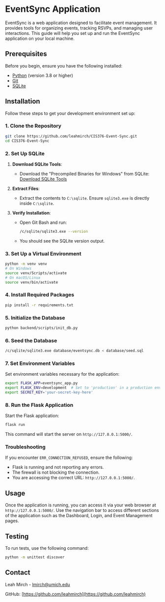 # EventSync Application

EventSync is a web application designed to facilitate event management. It provides tools for organizing events, tracking RSVPs, and managing user interactions. This guide will help you set up and run the EventSync application on your local machine.

## Prerequisites

Before you begin, ensure you have the following installed:
- [Python](https://www.python.org/downloads/) (version 3.8 or higher)
- [Git](https://git-scm.com/downloads)
- [SQLite](https://www.sqlite.org/download.html)

## Installation

Follow these steps to get your development environment set up:

### 1. Clone the Repository
```bash
git clone https://github.com/leahmirch/CIS376-Event-Sync.git
cd CIS376-Event-Sync
```

### 2. Set Up SQLite
1. **Download SQLite Tools**:
   - Download the "Precompiled Binaries for Windows" from SQLite:
     [Download SQLite Tools](https://www.sqlite.org/2023/sqlite-tools-win-x64-3460000.zip)

2. **Extract Files**:
   - Extract the contents to `C:\sqlite`. Ensure `sqlite3.exe` is directly inside `C:\sqlite`.

3. **Verify Installation**:
   - Open Git Bash and run:
     ```bash
     /c/sqlite/sqlite3.exe --version
     ```
   - You should see the SQLite version output.

### 3. Set Up a Virtual Environment
```bash
python -m venv venv
# On Windows
source venv/Scripts/activate
# On macOS/Linux
source venv/bin/activate
```

### 4. Install Required Packages
```bash
pip install -r requirements.txt
```

### 5. Initialize the Database
```bash
python backend/scripts/init_db.py
```

### 6. Seed the Database
```bash
/c/sqlite/sqlite3.exe database/eventsync.db < database/seed.sql
```

### 7. Set Environment Variables
Set environment variables necessary for the application:
```bash
export FLASK_APP=eventsync_app.py
export FLASK_ENV=development  # Set to 'production' in a production environment
export SECRET_KEY='your-secret-key-here'
```

### 8. Run the Flask Application
Start the Flask application:
```bash
flask run
```
This command will start the server on `http://127.0.0.1:5000/`.

### Troubleshooting
If you encounter `ERR_CONNECTION_REFUSED`, ensure the following:
- Flask is running and not reporting any errors.
- The firewall is not blocking the connection.
- You are accessing the correct URL: `http://127.0.0.1:5000/`.

## Usage

Once the application is running, you can access it via your web browser at `http://127.0.0.1:5000/`. Use the navigation bar to access different sections of the application such as the Dashboard, Login, and Event Management pages.

## Testing

To run tests, use the following command:
```bash
python -m unittest discover
```

## Contact

Leah Mirch - [lmirch@umich.edu](mailto:lmirch@umich.edu)

GitHub: [https://github.com/leahmirch](https://github.com/leahmirch)
```